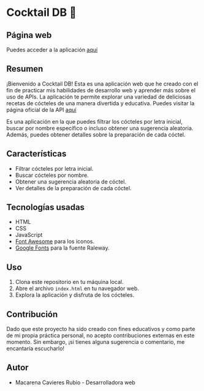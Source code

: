 # Cocktail DB 🍹

## Página web

Puedes acceder a la aplicación [aquí](https://macarenacavieres.github.io/the-cocktail-db/)

## Resumen

¡Bienvenido a Cocktail DB! Esta es una aplicación web que he creado con el fin de practicar mis habilidades de desarrollo web y aprender más sobre el uso de APIs. La aplicación te permite explorar una variedad de deliciosas recetas de cócteles de una manera divertida y educativa. Puedes visitar la página oficial de la API [aquí](https://www.thecocktaildb.com/)

Es una aplicación en la que puedes filtrar los cócteles por letra inicial, buscar por nombre específico o incluso obtener una sugerencia aleatoria. Además, puedes obtener detalles sobre la preparación de cada cóctel.

## Características

-   Filtrar cócteles por letra inicial.
-   Buscar cócteles por nombre.
-   Obtener una sugerencia aleatoria de cóctel.
-   Ver detalles de la preparación de cada cóctel.

## Tecnologías usadas

-   HTML
-   CSS
-   JavaScript
-   [Font Awesome](https://fontawesome.com/) para los iconos.
-   [Google Fonts](https://fonts.google.com/) para la fuente Raleway.

## Uso

1. Clona este repositorio en tu máquina local.
2. Abre el archivo `index.html` en tu navegador web.
3. Explora la aplicación y disfruta de los cócteles.

## Contribución

Dado que este proyecto ha sido creado con fines educativos y como parte de mi propia práctica personal, no acepto contribuciones externas en este momento. Sin embargo, ¡si tienes alguna sugerencia o comentario, me encantaría escucharlo!

## Autor

-   Macarena Cavieres Rubio - Desarrolladora web

